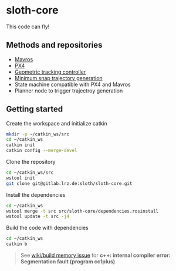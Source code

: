# sloth-core

This code can fly!

## Methods and repositories
- [Mavros](http://wiki.ros.org/mavros)
- [PX4](https://github.com/PX4/PX4-Autopilot)
- [Geometric tracking controller](https://github.com/yumurtaci/mavros_controllers/tree/dev-sloth)
- [Minimum snap trajectory generation](https://github.com/ethz-asl/mav_trajectory_generation)
- State machine compatible with PX4 and Mavros
- Planner node to trigger trajectroy generation 

## Getting started

Create the workspace and initialize catkin
```bash
mkdir -p ~/catkin_ws/src
cd ~/catkin_ws
catkin init
catkin config --merge-devel
``` 

Clone the repository
``` bash
cd ~/catkin_ws/src
wstool init
git clone git@gitlab.lrz.de:sloth/sloth-core.git
``` 

Install the dependencies 
``` bash
cd ~/catkin_ws
wstool merge -t src src/sloth-core/dependencies.rosinstall
wstool update -t src -j4
``` 

Build the code with dependencies
``` bash
cd ~/catkin_ws
catkin b
``` 
> See [wiki/build memory issue](https://gitlab.lrz.de/groups/sloth/-/wikis/NVIDIA-Jetson-TX2-Setup#build-memory-issue) for **c++: internal compiler error: Segmentation fault (program cc1plus)** 
